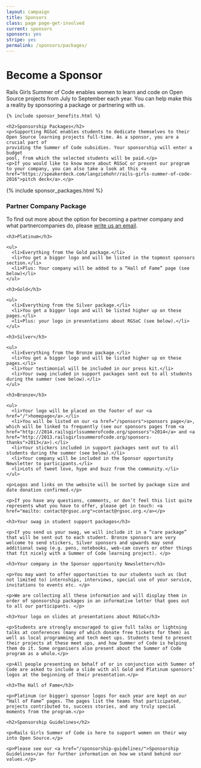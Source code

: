 ```yaml
---
layout: campaign
title: Sponsors
class: page page-get-involved
current: sponsors
sponsors: yes
stripe: yes
permalink: /sponsors/packages/
---
```


<div class="row">
  <div class="col-md-8 col-md-offset-2">
    <h1>Become a Sponsor</h1>
    <p>Rails Girls Summer of Code enables women to learn and code
    on Open Source projects from July to September each year. You can help make this
    a reality by sponsoring a package or partnering with us.</p>

    {% include sponsor_benefits.html %}

    <h2>Sponsorship Packages</h2>
    <p>Supporting RGSoC enables students to dedicate themselves to their
    Open Source learning projects full-time. As a sponsor, you are a crucial part of
    providing the Summer of Code subsidies. Your sponsorship will enter a budget
    pool, from which the selected students will be paid.</p>
    <p>If you would like to know more about RGSoC or present our program to your company, you can also take a look at this <a href="https://speakerdeck.com/langziehohr/rails-girls-summer-of-code-2016">pitch deck</a>.</p>
  </div>
</div>

<div class="row">
  <div class="col-md-12">
    {% include sponsor_packages.html %}
  </div>
</div>

<div class="row">
  <div class="col-md-8 col-md-offset-2">
    <h3>Partner Company Package</h3>
    <p>To find out more about the option for becoming a partner company and what partnercompanies do, please <a href="mailto:campaign@rgsoc.org">write us an email</a>.</p>

    <h3>Platinum</h3>

    <ul>
      <li>Everything from the Gold package.</li>
      <li>You get a bigger logo and will be listed in the topmost sponsors section.</li>
      <li>Plus: Your company will be added to a “Hall of Fame” page (see below)</li>
    </ul>

    <h3>Gold</h3>

    <ul>
      <li>Everything from the Silver package.</li>
      <li>You get a bigger logo and will be listed higher up on these pages.</li>
      <li>Plus: your logo in presentations about RGSoC (see below).</li>
    </ul>

    <h3>Silver</h3>

    <ul>
      <li>Everything from the Bronze package.</li>
      <li>You get a bigger logo and will be listed higher up on these pages.</li>
      <li>Your testimonial will be included in our press kit.</li>
      <li>Your swag included in support packages sent out to all students during the summer (see below).</li>
    </ul>

    <h3>Bronze</h3>

    <ul>
      <li>Your logo will be placed on the footer of our <a href="/">homepage</a>.</li>
      <li>You will be listed on our <a href="/sponsors">sponsors page</a>, which will be linked to frequently (see our sponsors pages from <a href="http://2014.railsgirlssummerofcode.org/sponsors">2014</a> and <a href="http://2013.railsgirlssummerofcode.org/sponsors-thanks">2013</a>).</li>
      <li>Your stickers included in support packages sent out to all students during the summer (see below).</li>
      <li>Your company will be included in the Sponsor opportunity Newsletter to participants.</li>
      <li>Lots of tweet love, hype and buzz from the community.</li>
    </ul>

    <p>Logos and links on the website will be sorted by package size and date donation confirmed.</p>

    <p>If you have any questions, comments, or don’t feel this list quite represents what you have to offer, please get in touch: <a href="mailto: contact@rgsoc.org">contact@rgsoc.org.</a></p>

    <h3>Your swag in student support packages</h3>

    <p>If you send us your swag, we will include it in a “care package” that will be sent out to each student. Bronze sponsors are very welcome to send stickers, Silver sponsors and upwards may send additional swag (e.g. pens, notebooks, web-cam covers or other things that fit nicely with a Summer of Code learning project). </p>

    <h3>Your company in the Sponsor opportunity Newsletter</h3>

    <p>You may want to offer opportunities to our students such as (but not limited to) internships, interviews, special use of your service, invitations to events etc. </p>

    <p>We are collecting all these information and will display them in order of sponsorship packages in an informative letter that goes out to all our participants. </p>

    <h3>Your logo on slides at presentations about RGSoC</h3>

    <p>Students are strongly encouraged to give full talks or lightning talks at conferences (many of which donate free tickets for them) as well as local programming and tech meet ups. Students tend to present their projects at these meet ups, and how Summer of Code is helping them do it. Some organisers also present about the Summer of Code program as a whole.</p>

    <p>All people presenting on behalf of or in conjunction with Summer of Code are asked to include a slide with all Gold and Platinum sponsors’ logos at the beginning of their presentation.</p>

    <h3>The Hall of Fame</h3>

    <p>Platinum (or bigger) sponsor logos for each year are kept on our “Hall of Fame” pages. The pages list the teams that participated, projects contributed to, success stories, and any truly special moments from the program.</p>

    <h2>Sponsorship Guidelines</h2>

    <p>Rails Girls Summer of Code is here to support women on their way into Open Source.</p>

    <p>Please see our <a href="/sponsorship-guidelines/">Sponsorship Guidelines</a> for further information on how we stand behind our values.</p>

  </div>
</div>
